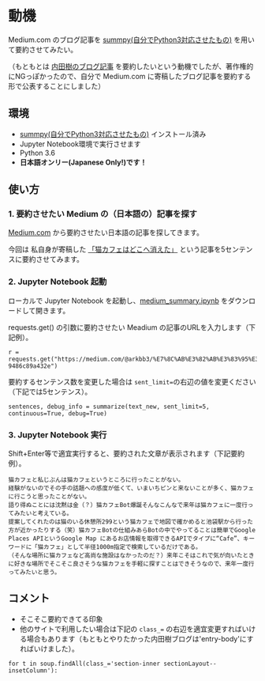 # 動機

Medium.com のブログ記事を [summpy(自分でPython3対応させたもの)](https://github.com/arkB/summpy) を用いて要約させてみたい。

（もともとは [内田樹のブログ記事](http://blog.tatsuru.com/) を要約したいという動機でしたが、著作権的にNGっぽかったので、自分で Medium.com に寄稿したブログ記事を要約する形で公表することにしました）

## 環境

* [summpy(自分でPython3対応させたもの)](https://github.com/arkB/summpy) インストール済み
* Jupyter Notebook環境で実行させます
* Python 3.6
* **日本語オンリー(Japanese Only!)です！**

## 使い方

### 1. 要約させたい Medium の（日本語の）記事を探す

[Medium.com](https://medium.com/) から要約させたい日本語の記事を探してきます。

今回は 私自身が寄稿した [「猫カフェはどこへ消えた」](https://medium.com/@arkbb3/%E7%8C%AB%E3%82%AB%E3%83%95%E3%82%A7%E3%81%AF%E3%81%A9%E3%81%93%E3%81%B8%E6%B6%88%E3%81%88%E3%81%9F-9486c89a432e) という記事を5センテンスに要約させてみます。

### 2. Jupyter Notebook 起動

ローカルで Jupyter Notebook を起動し、[medium_summary.ipynb](https://github.com/arkB/medium_summary/blob/master/medium_summary.ipynb) をダウンロードして開きます。

requests.get() の引数に要約させたい Meadium の記事のURLを入力します（下記例）。

```
r = requests.get("https://medium.com/@arkbb3/%E7%8C%AB%E3%82%AB%E3%83%95%E3%82%A7%E3%81%AF%E3%81%A9%E3%81%93%E3%81%B8%E6%B6%88%E3%81%88%E3%81%9F-9486c89a432e")
```

要約するセンテンス数を変更した場合は `sent_limit=`の右辺の値を変更ください（下記では5センテンス）。

```
sentences, debug_info = summarize(text_new, sent_limit=5, continuous=True, debug=True)
```

### 3. Jupyter Notebook 実行

Shift+Enter等で適宜実行すると、要約された文章が表示されます（下記要約例）。

```
猫カフェと私じぶんは猫カフェというところに行ったことがない。
経験がないのでその手の話題への感度が低くて、いまいちピンと来ないことが多く、猫カフェに行こうと思ったことがない。
語り得ぬことには沈黙は金（？）猫カフェBot爆誕そんなこんなで来年は猫カフェに一度行ってみたいと考えている。
提案してくれたのは猫のいる休憩所299という猫カフェで地図で確かめると池袋駅から行った方が近かったりする（笑）猫カフェBotの仕組みあらBotの中でやってることは簡単でGoogle Places APIというGoogle Map にあるお店情報を取得できるAPIでタイプに“Cafe”、キーワードに「猫カフェ」として半径1000m指定で検索しているだけである。
（そんな場所に猫カフェなど高尚な施設はなかったのだ？）来年こそはこれで気が向いたときに好きな場所でそこそこ良さそうな猫カフェを手軽に探すことはできそうなので、来年一度行ってみたいと思う。
```

## コメント

* そこそこ要約できてる印象
* 他のサイトで利用したい場合は下記の `class_=` の右辺を適宜変更すればいける場合もあります（もともとやりたかった内田樹ブログは'entry-body'にすればいけました）。

```
for t in soup.findAll(class_='section-inner sectionLayout--insetColumn'):
```
